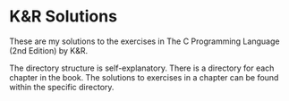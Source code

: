 <h1>K&R Solutions</h1>

These are my solutions to the exercises in The C Programming Language (2nd Edition) by K&R.

The directory structure is self-explanatory. There is a directory for each chapter in the book. The solutions to exercises in a chapter can be found within the specific directory.
